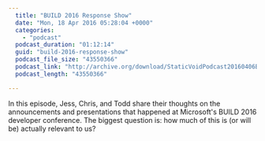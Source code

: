 ```yaml
---
  title: "BUILD 2016 Response Show"
  date: "Mon, 18 Apr 2016 05:28:04 +0000"
  categories: 
    - "podcast"
  podcast_duration: "01:12:14"
  guid: "build-2016-response-show"
  podcast_file_size: "43550366"
  podcast_link: "http://archive.org/download/StaticVoidPodcast20160406BUILDResp/StaticVoidPodcast-20160406-BUILDResp.mp3"
  podcast_length: "43550366"

---
```

In this episode, Jess, Chris, and Todd share their thoughts on the announcements and presentations that happened at Microsoft's BUILD 2016 developer conference. The biggest question is: how much of this is (or will be) actually relevant to us?